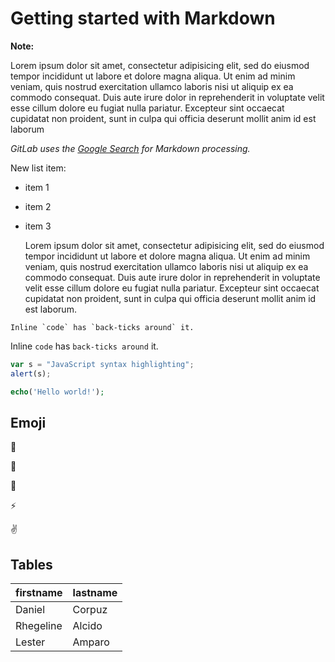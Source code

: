 # Getting started with Markdown

**Note:**  

Lorem ipsum dolor sit amet, consectetur adipisicing elit, sed do eiusmod
tempor incididunt ut labore et dolore magna aliqua. Ut enim ad minim veniam,
quis nostrud exercitation ullamco laboris nisi ut aliquip ex ea commodo
consequat. Duis aute irure dolor in reprehenderit in voluptate velit esse
cillum dolore eu fugiat nulla pariatur. Excepteur sint occaecat cupidatat non
proident, sunt in culpa qui officia deserunt mollit anim id est laborum 

_GitLab uses the [Google Search](#https://www.google.com) for Markdown processing._  

New list item:

- item 1
- item 2
- item 3


	Lorem ipsum dolor sit amet, consectetur adipisicing elit, sed do eiusmod
	tempor incididunt ut labore et dolore magna aliqua. Ut enim ad minim veniam,
	quis nostrud exercitation ullamco laboris nisi ut aliquip ex ea commodo
	consequat. Duis aute irure dolor in reprehenderit in voluptate velit esse
	cillum dolore eu fugiat nulla pariatur. Excepteur sint occaecat cupidatat non
	proident, sunt in culpa qui officia deserunt mollit anim id est laborum.


```no-highlight
Inline `code` has `back-ticks around` it.
```

Inline `code` has `back-ticks around` it.


```javascript
var s = "JavaScript syntax highlighting";
alert(s);
```

```php
echo('Hello world!');
```

## Emoji

:monkey:  

:star2:  

:speech_balloon:

:zap:

:v:

## Tables

| firstname | lastname |
|:----------|:---------|
| Daniel    | Corpuz   |
| Rhegeline | Alcido   |
| Lester    | Amparo   |